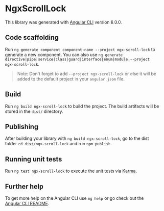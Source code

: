 # NgxScrollLock

This library was generated with [Angular CLI](https://github.com/angular/angular-cli) version 8.0.0.

## Code scaffolding

Run `ng generate component component-name --project ngx-scroll-lock` to generate a new component. You can also use `ng generate directive|pipe|service|class|guard|interface|enum|module --project ngx-scroll-lock`.
> Note: Don't forget to add `--project ngx-scroll-lock` or else it will be added to the default project in your `angular.json` file. 

## Build

Run `ng build ngx-scroll-lock` to build the project. The build artifacts will be stored in the `dist/` directory.

## Publishing

After building your library with `ng build ngx-scroll-lock`, go to the dist folder `cd dist/ngx-scroll-lock` and run `npm publish`.

## Running unit tests

Run `ng test ngx-scroll-lock` to execute the unit tests via [Karma](https://karma-runner.github.io).

## Further help

To get more help on the Angular CLI use `ng help` or go check out the [Angular CLI README](https://github.com/angular/angular-cli/blob/master/README.md).
